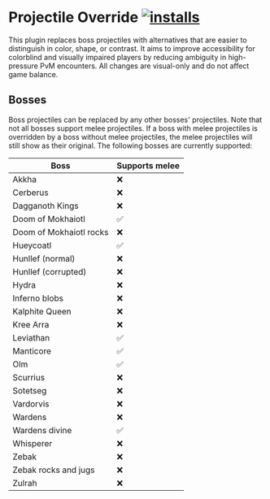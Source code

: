 # Projectile Override [![installs](https://img.shields.io/endpoint?url=https://api.runelite.net/pluginhub/shields/installs/plugin/projectile-override)](https://runelite.net/plugin-hub/Loze-Put)

This plugin replaces boss projectiles with alternatives that are easier to distinguish in color, shape, or contrast. It aims to improve accessibility for colorblind and visually impaired players by reducing ambiguity in high-pressure PvM encounters. All changes are visual-only and do not affect game balance.

## Bosses

Boss projectiles can be replaced by any other bosses' projectiles. Note that not all bosses support melee projectiles. If a boss with melee projectiles is overridden by a boss without melee projectiles, the melee projectiles will still show as their original. The following bosses are currently supported:

| Boss                    | Supports melee |
| ----------------------- | -------------- |
| Akkha                   | ❌              |
| Cerberus                | ❌              |
| Dagganoth Kings         | ❌              |
| Doom of Mokhaiotl       | ✅              |
| Doom of Mokhaiotl rocks | ❌              |
| Hueycoatl               | ✅              |
| Hunllef (normal)        | ❌              |
| Hunllef (corrupted)     | ❌              |
| Hydra                   | ❌              |
| Inferno blobs           | ❌              |
| Kalphite Queen          | ❌              |
| Kree Arra               | ❌              |
| Leviathan               | ✅              |
| Manticore               | ✅              |
| Olm                     | ✅              |
| Scurrius                | ❌              |
| Sotetseg                | ❌              |
| Vardorvis               | ❌              |
| Wardens                 | ❌              |
| Wardens divine          | ✅              |
| Whisperer               | ❌              |
| Zebak                   | ❌              |
| Zebak rocks and jugs    | ❌              |
| Zulrah                  | ❌              |